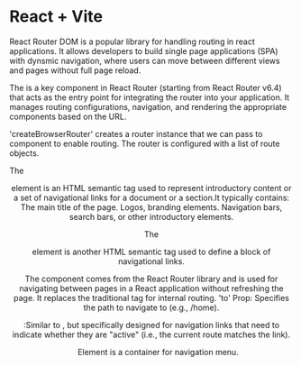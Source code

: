 # React + Vite

React Router DOM is a popular library for handling routing in react applications. It allows developers to build single page applications (SPA) with dynsmic navigation, where users can move between different views and pages without full page reload.

The <RouterProvider /> is a key component in React Router (starting from React Router v6.4) that acts as the entry point for integrating the router into your application. It manages routing configurations, navigation, and rendering the appropriate components based on the URL.


'createBrowserRouter' creates a router instance that we can pass to <RouterProvider> component to enable routing. The router is configured with a list of route objects.

The <header> element is an HTML semantic tag used to represent introductory content or a set of navigational links for a document or a section.It typically contains: The main title of the page. Logos, branding elements. Navigation bars, search bars, or other introductory elements.

The <nav> element is another HTML semantic tag used to define a block of navigational links.

The <Link> component comes from the React Router library and is used for navigating between pages in a React application without refreshing the page. It replaces the traditional <a> tag for internal routing. 'to' Prop: Specifies the path to navigate to (e.g., /home).

<NavLink> :Similar to <Link>, but specifically designed for navigation links that need to indicate whether they are "active" (i.e., the current route matches the link).

<ul> Element is a container for navigation menu.
